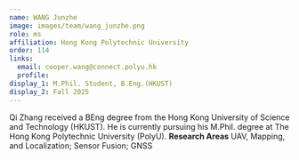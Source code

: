 ```yaml
---
name: WANG Junzhe
image: images/team/wang_junzhe.png
role: ms
affiliation: Hong Kong Polytechnic University
order: 114
links:
  email: cooper.wang@connect.polyu.hk
  profile: 
display_1: M.Phil. Student, B.Eng.(HKUST)
display_2: Fall 2025
---
```

<!--  Add a short self introduction here -->
<!-- Like Research Areas -->
Qi Zhang received a BEng degree from the Hong Kong University of Science and Technology (HKUST). He is currently pursuing his M.Phil. degree at The Hong Kong Polytechnic University (PolyU).
**Research Areas**
UAV, Mapping, and Localization; Sensor Fusion; GNSS

